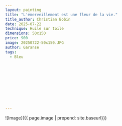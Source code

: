 ```yaml
---
layout: painting
title: "L'émerveillement est une fleur de la vie." 
title_author: Christian Bobin     
date: 2025-07-22
technique: Huile sur toile
dimensions: 50x150
price: 900
image: 20250722-50x150.JPG
author: Garanse
tags:
  - Bleu
 
  
  
  
  
 
 
  
  
  
---
```

![Image]({{ page.image | prepend: site.baseurl}})

